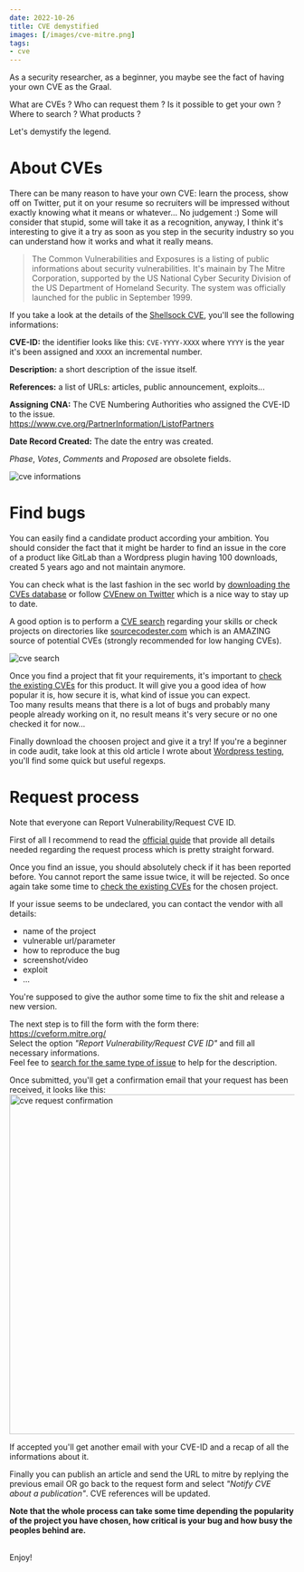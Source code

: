 ```yaml
---
date: 2022-10-26
title: CVE demystified
images: [/images/cve-mitre.png]
tags:
- cve
---
```

As a security researcher, as a beginner, you maybe see the fact of having your own CVE as the Graal.  

What are CVEs ?
Who can request them ?
Is it possible to get your own ?
Where to search ? What products ?

Let's demystify the legend.
<!--more-->


# About CVEs

There can be many reason to have your own CVE: learn the process, show off on Twitter, put it on your resume so recruiters will be impressed without exactly knowing what it means or whatever... No judgement :)
Some will consider that stupid, some will take it as a recognition, anyway, I think it's interesting to give it a try as soon as you step in the security industry so you can understand how it works and what it really means. 

> The Common Vulnerabilities and Exposures is a listing of public informations about security vulnerabilities. It's mainain by The Mitre Corporation, supported by the US National Cyber Security Division of the US Department of Homeland Security. The system was officially launched for the public in September 1999.

If you take a look at the details of the [Shellsock CVE](https://cve.mitre.org/cgi-bin/cvename.cgi?name=CVE-2014-6271), you'll see the following informations:

__CVE-ID:__ the identifier looks like this: `CVE-YYYY-XXXX` where `YYYY` is the year it's been assigned and `XXXX` an incremental number.

__Description:__ a short description of the issue itself.

__References:__ a list of URLs: articles, public announcement, exploits...

__Assigning CNA:__ The CVE Numbering Authorities who assigned the CVE-ID to the issue.  
https://www.cve.org/PartnerInformation/ListofPartners

__Date Record Created:__ The date the entry was created.

*Phase*, *Votes*, *Comments* and *Proposed* are obsolete fields.

<img src="/images/cve-infos.png" alt="cve informations" />


# Find bugs

You can easily find a candidate product according your ambition.
You should consider the fact that it might be harder to find an issue in the core of a product like GitLab than a Wordpress plugin having 100 downloads, created 5 years ago and not maintain anymore.

You can check what is the last fashion in the sec world by [downloading the CVEs database](https://cve.mitre.org/data/downloads/index.html) or follow [CVEnew on Twitter](https://twitter.com/CVEnew) which is a nice way to stay up to date.

A good option is to perform a [CVE search](https://cve.mitre.org/cgi-bin/cvekey.cgi?keyword=php) regarding your skills or check projects on directories like [sourcecodester.com](https://www.sourcecodester.com/php-project) which is an AMAZING source of potential CVEs (strongly recommended for low hanging CVEs).

<img src="/images/cve-search.png" alt="cve search" />

Once you find a project that fit your requirements, it's important to [check the existing CVEs](https://cve.mitre.org/cgi-bin/cvekey.cgi?keyword=Online+Magazine+Management) for this product.
It will give you a good idea of how popular it is, how secure it is, what kind of issue you can expect.  
Too many results means that there is a lot of bugs and probably many people already working on it, no result means it's very secure or no one checked it for now...

Finally download the choosen project and give it a try! If you're a beginner in code audit, take look at this old article I wrote about [Wordpress testing](https://10degres.net/wordpress-testing/), you'll find some quick but useful regexps.


# Request process

Note that everyone can Report Vulnerability/Request CVE ID.

First of all I recommend to read the [official guide](https://github.com/CVEProject/cveproject.github.io/blob/gh-pages/requester/reservation-guidelines.md) that provide all details needed regarding the request process which is pretty straight forward.

Once you find an issue, you should absolutely check if it has been reported before.
You cannot report the same issue twice, it will be rejected.
So once again take some time to [check the existing CVEs](https://cve.mitre.org/cgi-bin/cvekey.cgi?keyword=Online+Magazine+Management) for the chosen project.

If your issue seems to be undeclared, you can contact the vendor with all details:
- name of the project
- vulnerable url/parameter
- how to reproduce the bug
- screenshot/video
- exploit
- ...

You're supposed to give the author some time to fix the shit and release a new version.

The next step is to fill the form with the form there: https://cveform.mitre.org/  
Select the option *"Report Vulnerability/Request CVE ID"* and fill all necessary informations.  
Feel fee to [search for the same type of issue](https://cve.mitre.org/cgi-bin/cvekey.cgi?keyword=file+upload) to help for the description.

Once submitted, you'll get a confirmation email that your request has been received, it looks like this:
<img src="/images/cve-request-confirmation.png" width="600" alt="cve request confirmation" />

If accepted you'll get another email with your CVE-ID and a recap of all the informations about it.

Finally you can publish an article and send the URL to mitre by replying the previous email OR go back to the request form and select *"Notify CVE about a publication"*.
CVE references will be updated.

**Note that the whole process can take some time depending the popularity of the project you have chosen, how critical is your bug and how busy the peoples behind are.**

<br>
Enjoy!
